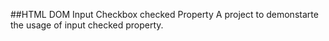##HTML DOM Input Checkbox checked Property
A project to demonstarte the usage of input checked property.

